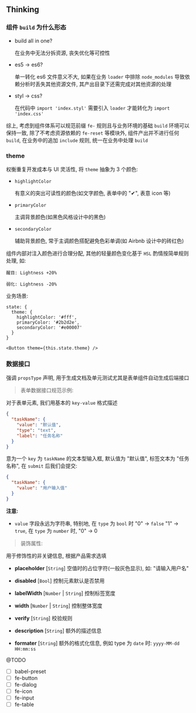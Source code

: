 ## Thinking

### 组件 `build` 为什么形态

- build all in one?

    在业务中无法分拆资源, 丧失优化等可控性

- es5 -> es6?

    单一转化 es6 文件意义不大, 如果在业务 `loader` 中排除 `node_modules` 导致依赖分析时丢失其他资源文件, 其产出目录下还需完成对其他资源的处理

- styl -> css?

    在代码中 `import 'index.styl'` 需要引入 `loader` 才能转化为 `import 'index.css'`

综上, 考虑到组件体系可以规范前缀 `fe-` 规则且与业务环境的基础 `build` 环境可以保持一致, 除了不考虑资源依赖的 `fe-reset` 等模块外, 组件产出并不进行任何 `build`, 在业务中的追加 `include` 规则, 统一在业务中处理 `build`

### theme

权衡重复开发成本与 UI 灵活性, 将 `theme` 抽象为 3 个颜色:

- `highlightColor`

    有意义的突出可读性的颜色(如文字颜色, 表单中的 "✔", 表意 icon 等)

- `primaryColor`

    主调背景颜色(如黑色风格设计中的黑色)

- `secondaryColor`

    辅助背景颜色, 常于主调颜色搭配避免色彩单调(如 Airbnb 设计中的砖红色)

组件内部对注入颜色进行合理分配, 其他的轻量颜色变化基于 `HSL` 酌情按简单规则处理, 如:

```
醒目: Lightness +20%

弱化: Lightness -20%
```

业务场景:

```
state: {
  theme: {
    highlightColor: '#fff',
    primaryColor: '#2b2d2e',
    secondaryColor: '#e00007'
  }
}

<Button theme={this.state.theme} />
```

### 数据接口

强调 `propsType` 声明, 用于生成文档及单元测试尤其是表单组件自动生成后端接口

> 表单数据接口规范示例:

对于表单元素, 我们用基本的 `key-value` 格式描述

```json
{
  "taskName": {
    "value": "默认值",
    "type": "text",
    "label": "任务名称"
  }
}
```

意为一个 `key` 为 `taskName` 的文本型输入框, 默认值为 "默认值", 标签文本为 "任务名称", 在    `submit` 后我们会提交: 

```json
{
  "taskName": {
    "value": "用户输入值"
  }
}
```

**注意:**

- `value` 字段永远为字符串, 特别地, 在 `type` 为 `bool` 时 "0" -> `false` "1" -> `true`, 在 `type` 为 `number` 时, "0" -> 0

> 装饰属性:

用于修饰性的非关键信息, 根据产品需求选填

- **placeholder** [`String`] 空值时的占位字符(一般灰色显示), 如: "请输入用户名"

- **disabled** [`Bool`] 控制元素默认是否禁用

- **labelWidth** [`Number` | `String`] 控制标签宽度

- **width** [`Number` | `String`] 控制整体宽度

- **verify** [`String`] 校验规则

- **description** [`String`] 额外的描述信息

- **formater** [`String`] 额外的格式化信息, 例如 type 为 `date` 时: `yyyy-MM-dd HH:mm:ss`


@TODO

- [ ] babel-preset
- [ ] fe-button
- [ ] fe-dialog
- [ ] fe-icon
- [ ] fe-input
- [ ] fe-table
